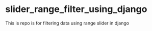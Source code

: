 # slider_range_filter_using_django
This is repo is for filtering data using range slider in django 
